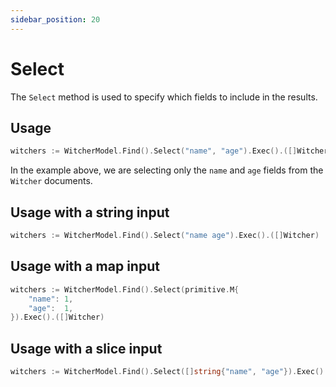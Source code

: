 ```yaml
---
sidebar_position: 20
---
```


# Select

The `Select` method is used to specify which fields to include in the results.

## Usage

```go
witchers := WitcherModel.Find().Select("name", "age").Exec().([]Witcher)
```

In the example above, we are selecting only the `name` and `age` fields from the `Witcher` documents.

## Usage with a string input

```go
witchers := WitcherModel.Find().Select("name age").Exec().([]Witcher)
```

## Usage with a map input

```go
witchers := WitcherModel.Find().Select(primitive.M{
    "name": 1,
    "age":  1,
}).Exec().([]Witcher)
```

## Usage with a slice input

```go
witchers := WitcherModel.Find().Select([]string{"name", "age"}).Exec().([]Witcher)
```